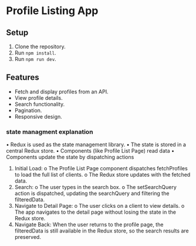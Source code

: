 # Profile Listing App

## Setup
1. Clone the repository.
2. Run `npm install`.
3. Run `npm run dev`.

## Features
- Fetch and display profiles from an API.
- View profile details.
- Search functionality.
- Pagination.
- Responsive design.

### state managment explanation 
•	Redux is used as the state management library.
•	The state is stored in a central Redux store.
•	Components (like Profile List Page) read data
•	Components update the state by dispatching actions

1.	Initial Load:
o	The Profile List Page component dispatches fetchProfiles to load the full list of clients.
o	The Redux store updates with the fetched data.
2.	Search:
o	The user types in the search box.
o	The setSearchQuery action is dispatched, updating the searchQuery and filtering the filteredData.
3.	Navigate to Detail Page:
o	The user clicks on a client to view details.
o	The app navigates to the detail page without losing the state in the Redux store.
4.	Navigate Back:	When the user returns to the profile page, the filteredData is still available in the Redux store, so the search results are preserved.

